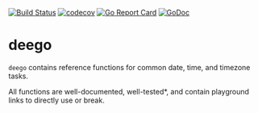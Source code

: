 [![Build Status](https://travis-ci.org/juanri0s/deego.svg?branch=master)](https://travis-ci.org/juanri0s/deego)
[![codecov](https://codecov.io/gh/juanri0s/deego/branch/master/graph/badge.svg)](https://codecov.io/gh/juanri0s/deego)
[![Go Report Card](https://goreportcard.com/badge/github.com/juanri0s/deego)](https://goreportcard.com/report/github.com/juanri0s/deego)
[![GoDoc](https://godoc.org/github.com/juanri0s/deego?status.svg)](https://godoc.org/github.com/juanri0s/deego)

# deego

`deego` contains reference functions for common date, time, and timezone tasks.

All functions are well-documented, well-tested*, and contain playground links to directly use or break.

